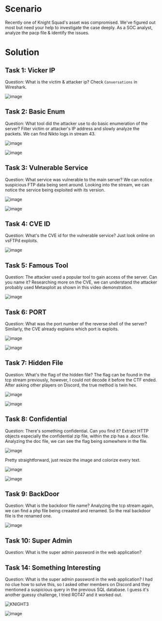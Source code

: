 # Scenario
Recently one of Knight Squad's asset was compromised. We've figured out most but need your help to investigate the case deeply. As a SOC analyst, analyze the pacp file & identify the issues. 

# Solution
## Task 1: Vicker IP
Question: What is the victim & attacker ip?
Check `Conversations` in Wireshark.

![image](https://github.com/warlocksmurf/ctftime-writeups/assets/121353711/91c03ff3-19df-47e5-aa5c-7d334d68fda7)

## Task 2: Basic Enum
Question: What tool did the attacker use to do basic enumeration of the server? 
Filter victim or attacker's IP address and slowly analyze the packets. We can find Nikto logs in stream 43.

![image](https://github.com/warlocksmurf/ctftime-writeups/assets/121353711/1b55e49a-529f-41f6-b23c-06a6313600a6)

![image](https://github.com/warlocksmurf/ctftime-writeups/assets/121353711/56d5df44-9db3-46e4-af40-b206593411b1)

## Task 3: Vulnerable Service
Question: What service was vulnerable to the main server?
We can notice suspicious FTP data being sent around. Looking into the stream, we can notice the service being exploited with its version.

![image](https://github.com/warlocksmurf/ctftime-writeups/assets/121353711/1b55e49a-529f-41f6-b23c-06a6313600a6)

![image](https://github.com/warlocksmurf/ctftime-writeups/assets/121353711/3a37d86a-6b2e-47ea-9020-409dc1ec9bbc)

## Task 4: CVE ID
Question: What's the CVE id for the vulnerable service?
Just look online on vsFTPd exploits.

![image](https://github.com/warlocksmurf/ctftime-writeups/assets/121353711/5b926f25-98a8-4218-82a5-0daa4d8132c0)

## Task 5: Famous Tool
Question: The attacker used a popular tool to gain access of the server. Can you name it?
Researching more on the CVE, we can understand the attacker probably used Metasploit as shown in this video demonstration.

![image](https://github.com/warlocksmurf/ctftime-writeups/assets/121353711/cfae13c3-1712-4bab-9004-3f1b1bb0c33f)

## Task 6: PORT
Question: What was the port number of the reverse shell of the server?
Similarly, the CVE already explains which port is exploits.

![image](https://github.com/warlocksmurf/ctftime-writeups/assets/121353711/26e4a17b-cfe1-468d-bf5f-53e8b531d4e1)

![image](https://github.com/warlocksmurf/ctftime-writeups/assets/121353711/e8cf2aec-858b-4814-85cc-571dbb7e1564)

## Task 7: Hidden File
Question: What's the flag of the hidden file?
The flag can be found in the tcp stream previously, however, I could not decode it before the CTF ended. After asking other players on Discord, the true method is twin hex.

![image](https://github.com/warlocksmurf/ctftime-writeups/assets/121353711/d9b6a55e-1343-456b-94d3-c27361c9205f)

![image](https://github.com/warlocksmurf/ctftime-writeups/assets/121353711/8146c13d-5be8-474f-8690-dee9f5cf5fd3)

## Task 8: Confidential
Question: There's something confidential. Can you find it?
Extract HTTP objects especially the confidential zip file, within the zip has a .docx file. Analyzing the doc file, we can see the flag being somewhere in the file.

![image](https://github.com/warlocksmurf/ctftime-writeups/assets/121353711/aa3c348f-7d82-41de-8435-52407aca6833)

Pretty straightforward, just resize the image and colorize every text.

![image](https://github.com/warlocksmurf/ctftime-writeups/assets/121353711/3ee02afd-5c3a-49cb-8769-58e115019dd4)

![image](https://github.com/warlocksmurf/ctftime-writeups/assets/121353711/20d110bb-3fd9-415b-9e21-31d89cb31748)


## Task 9: BackDoor
Question: What is the backdoor file name?
Analyzing the tcp stream again, we can find a php file being creaated and renamed. So the real backdoor file is the renamed one.

![image](https://github.com/warlocksmurf/ctftime-writeups/assets/121353711/c2c92fcb-f879-4e8c-84a5-ed5330ea8fcf)

## Task 10: Super Admin
Question: What is the super admin password in the web application?


## Task 14: Something Interesting
Question: What is the super admin password in the web application? 
I had no clue how to solve this, so I asked other members on Discord and they mentioned a suspicious query in the previous SQL database. 
I guess it's another guessy challenge, I tried ROT47 and it worked out.

![KNIGHT3](https://github.com/warlocksmurf/ctftime-writeups/assets/121353711/4e921ed3-8a1c-49e2-89d3-9b1e5ef2d350)

![image](https://github.com/warlocksmurf/ctftime-writeups/assets/121353711/27d21b78-6120-4b7b-b12f-8fc685b0b5af)



